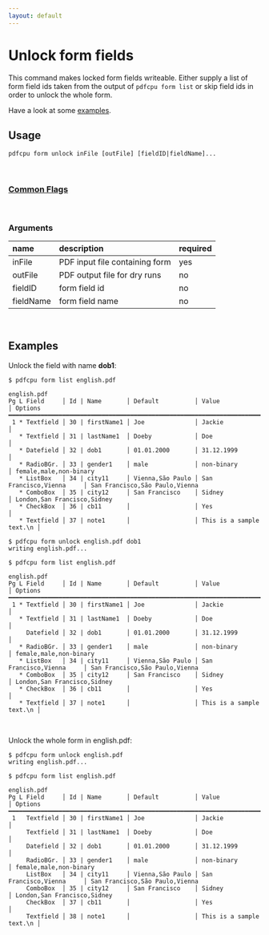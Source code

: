 ```yaml
---
layout: default
---
```


# Unlock form fields

This command makes locked form fields writeable.
Either supply a list of form field ids taken from the output of `pdfcpu form list` or skip field ids in order to unlock the whole form.

Have a look at some [examples](#examples).

## Usage

```
pdfcpu form unlock inFile [outFile] [fieldID|fieldName]...
```

<br>

### [Common Flags](../getting_started/common_flags)

<br>

### Arguments

| name         | description         | required
|:-------------|:--------------------|:--------
| inFile       | PDF input file containing form      | yes
| outFile      | PDF output file for dry runs     | no
| fieldID      | form field id       | no
| fieldName    | form field name     | no

<br>

## Examples

Unlock the field with name **dob1**:

```
$ pdfcpu form list english.pdf

english.pdf
Pg L Field     │ Id | Name       │ Default          │ Value                    │ Options
━━━━━━━━━━━━━━━━━━━━━━━━━━━━━━━━━━━━━━━━━━━━━━━━━━━━━━━━━━━━━━━━━━━━━━━━━━━━━━━━━━━━━━━━━━━━━━━━━━━━━━━
 1 * Textfield │ 30 | firstName1 │ Joe              │ Jackie                   │
   * Textfield │ 31 | lastName1  │ Doeby            │ Doe                      │
   * Datefield │ 32 | dob1       │ 01.01.2000       │ 31.12.1999               │
   * RadioBGr. │ 33 | gender1    │ male             │ non-binary               │ female,male,non-binary
   * ListBox   │ 34 | city11     │ Vienna,São Paulo │ San Francisco,Vienna     │ San Francisco,São Paulo,Vienna
   * ComboBox  │ 35 | city12     │ San Francisco    │ Sidney                   │ London,San Francisco,Sidney
   * CheckBox  │ 36 | cb11       │                  │ Yes                      │
   * Textfield │ 37 | note1      │                  │ This is a sample text.\n │

$ pdfcpu form unlock english.pdf dob1
writing english.pdf...

$ pdfcpu form list english.pdf

english.pdf
Pg L Field     │ Id | Name       │ Default          │ Value                    │ Options
━━━━━━━━━━━━━━━━━━━━━━━━━━━━━━━━━━━━━━━━━━━━━━━━━━━━━━━━━━━━━━━━━━━━━━━━━━━━━━━━━━━━━━━━━━━━━━━━━━━━━━━
 1 * Textfield │ 30 | firstName1 │ Joe              │ Jackie                   │
   * Textfield │ 31 | lastName1  │ Doeby            │ Doe                      │
     Datefield │ 32 | dob1       │ 01.01.2000       │ 31.12.1999               │
   * RadioBGr. │ 33 | gender1    │ male             │ non-binary               │ female,male,non-binary
   * ListBox   │ 34 | city11     │ Vienna,São Paulo │ San Francisco,Vienna     │ San Francisco,São Paulo,Vienna
   * ComboBox  │ 35 | city12     │ San Francisco    │ Sidney                   │ London,San Francisco,Sidney
   * CheckBox  │ 36 | cb11       │                  │ Yes                      │
   * Textfield │ 37 | note1      │                  │ This is a sample text.\n │

```

<br>

Unlock the whole form in english.pdf:

```
$ pdfcpu form unlock english.pdf
writing english.pdf...

$ pdfcpu form list english.pdf

english.pdf
Pg L Field     │ Id | Name       │ Default          │ Value                    │ Options
━━━━━━━━━━━━━━━━━━━━━━━━━━━━━━━━━━━━━━━━━━━━━━━━━━━━━━━━━━━━━━━━━━━━━━━━━━━━━━━━━━━━━━━━━━━━━━━━━━━━━━━
 1   Textfield │ 30 | firstName1 │ Joe              │ Jackie                   │
     Textfield │ 31 | lastName1  │ Doeby            │ Doe                      │
     Datefield │ 32 | dob1       │ 01.01.2000       │ 31.12.1999               │
     RadioBGr. │ 33 | gender1    │ male             │ non-binary               │ female,male,non-binary
     ListBox   │ 34 | city11     │ Vienna,São Paulo │ San Francisco,Vienna     │ San Francisco,São Paulo,Vienna
     ComboBox  │ 35 | city12     │ San Francisco    │ Sidney                   │ London,San Francisco,Sidney
     CheckBox  │ 37 | cb11       │                  │ Yes                      │
     Textfield │ 38 | note1      │                  │ This is a sample text.\n │
```